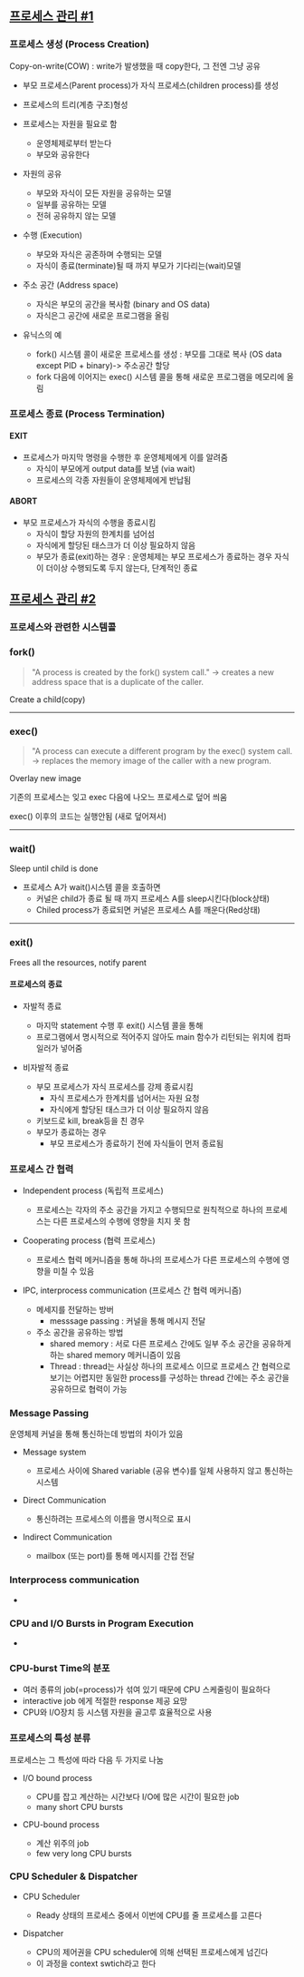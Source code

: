 ## [프로세스 관리 #1](https://core.ewha.ac.kr/publicview/C0101020140321144554159683?vmode=f)

### 프로세스 생성 (Process Creation)
Copy-on-write(COW) : write가 발생했을 때 copy한다, 그 전엔 그냥 공유

- 부모 프로세스(Parent process)가 자식 프로세스(children process)를 생성
- 프로세스의 트리(계층 구조)형성
- 프로세스는 자원을 필요로 함
    - 운영체제로부터 받는다
    - 부모와 공유한다
- 자원의 공유
    - 부모와 자식이 모든 자원을 공유하는 모델
    - 일부를 공유하는 모델
    - 전혀 공유하지 않는 모델
- 수행 (Execution)
    - 부모와 자식은 공존하며 수행되는 모델
    - 자식이 종료(terminate)될 때 까지 부모가 기다리는(wait)모델 

- 주소 공간 (Address space)
    - 자식은 부모의 공간을 복사함 (binary and OS data)
    - 자식은그 공간에 새로운 프로그램을 올림
- 유닉스의 예
    - fork() 시스템 콜이 새로운 프로세스를 생성 : 부모를 그대로 복사 (OS data except PID + binary)-> 주소공간 할당
    - fork 다음에 이어지는 exec() 시스템 콜을 통해 새로운 프로그램을 메모리에 올림

### 프로세스 종료 (Process Termination)

#### EXIT
- 프로세스가 마지막 명령을 수행한 후 운영체제에게 이를 알려줌
    - 자식이 부모에게 output data를 보냄 (via wait)
    - 프로세스의 각종 자원들이 운영체제에게 반납됨

#### ABORT
- 부모 프로세스가 자식의 수행을 종료시킴
    - 자식이 할당 자원의 한계치를 넘어섬
    - 자식에게 할당된 태스크가 더 이상 필요하지 않음
    - 부모가 종료(exit)하는 경우 : 운영체제는 부모 프로세스가 종료하는 경우 자식이 더이상 수행되도록 두지 않는다, 단계적인 종료

## [프로세스 관리 #2](https://core.ewha.ac.kr/publicview/C0101020140325134428879622?vmode=f)

### 프로세스와 관련한 시스템콜

### fork()
> "A process is created by the fork() system call." -> creates a new address space that is a duplicate of the caller.

Create a child(copy) 
<hr>

### exec()
>"A process can execute a different program by the exec() system call. -> replaces the memory image of the caller with a new program.

Overlay new image

기존의 프로세스는 잊고 exec 다음에 나오느 프로세스로 덮어 씌움

exec() 이후의 코드는 실행안됨 (새로 덮어져서) 
<hr>

### wait()

Sleep until child is done

- 프로세스 A가 wait()시스템 콜을 호출하면 
    - 커널은 child가 종료 될 때 까지 프로세스 A를 sleep시킨다(block상태)
    - Chiled process가 종료되면 커널은 프로세스 A를 깨운다(Red상태)

<hr>

### exit()

Frees all the resources, notify parent

#### 프로세스의 종료
- 자발적 종료
  - 마지막 statement 수행 후 exit() 시스템 콜을 통해
  - 프로그램에서 명시적으로 적어주지 않아도 main 함수가 리턴되는 위치에 컴파일러가 넣어줌
  
- 비자발적 종료
  - 부모 프로세스가 자식 프로세스를 강제 종료시킴
    - 자식 프로세스가 한계치를 넘어서는 자원 요청
    - 자식에게 할당된 태스크가 더 이상 필요하지 않음
  - 키보드로 kill, break등을 친 경우
  - 부모가 종료하는 경우
    - 부모 프로세스가 종료하기 전에 자식들이 먼저 종료됨
   
### 프로세스 간 협력
- Independent process (독립적 프로세스)
  - 프로세스는 각자의 주소 공간을 가지고 수행되므로 원칙적으로 하나의 프로세스는 다른 프로세스의 수행에 영향을 치지 못 함

- Cooperating process (협력 프로세스)
  - 프로세스 협력 메커니즘을 통해 하나의 프로세스가 다른 프로세스의 수행에 영향을 미칠 수 있음

- IPC, interprocess communication (프로세스 간 협력 메커니즘)
  - 메세지를 전달하는 방버
    - messsage passing : 커널을 통해 메시지 전달
  - 주소 공간을 공유하는 방법
    - shared memory : 서로 다른 프로세스 간에도 일부 주소 공간을 공유하게 하는 shared memory 메커니즘이 있음
    - Thread : thread는 사실상 하나의 프로세스 이므로 프로세스 간 협력으로 보기는 어렵지만 동일한 process를 구성하는 thread 간에는 주소 공간을 공유하므로 협력이 가능

### Message Passing
운영체제 커널을 통해 통신하는데 방법의 차이가 있음

- Message system
  - 프로세스 사이에 Shared variable (공유 변수)를 일체 사용하지 않고 통신하는 시스템
  
- Direct Communication
  - 통신하려는 프로세스의 이름을 명시적으로 표시

- Indirect Communication
  - mailbox (또는 port)를 통해 메시지를 간접 전달

### Interprocess communication

- 

### CPU and I/O Bursts in Program Execution

- 

### CPU-burst Time의 분포

- 여러 종류의 job(=process)가 섞여 있기 때문에 CPU 스케줄링이 필요하다
- interactive job 에게 적절한 response 제공 요망
- CPU와 I/O장치 등 시스템 자원을 골고루 효율적으로 사용

### 프로세스의 특성 분류
프로세스는 그 특성에 따라 다음 두 가지로 나눔
- I/O bound process
  - CPU를 잡고 계산하는 시간보다 I/O에 많은 시간이 필요한 job
  - many short CPU bursts
  
- CPU-bound process
  - 계산 위주의 job
  - few very long CPU bursts

### CPU Scheduler & Dispatcher

- CPU Scheduler
  - Ready 상태의 프로세스 중에서 이번에 CPU를 줄 프로세스를 고른다

- Dispatcher
  - CPU의 제어권을 CPU scheduler에 의해 선택된 프로세스에게 넘긴다
  - 이 과정을 context swtich라고 한다